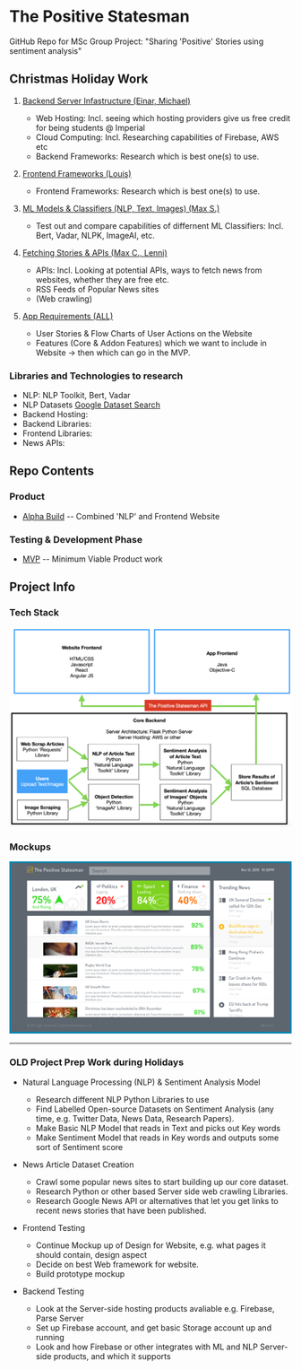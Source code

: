 # The Positive Statesman
GitHub Repo for MSc Group Project: "Sharing 'Positive' Stories using sentiment analysis"

## Christmas Holiday Work
1. [Backend Server Infastructure (Einar, Michael)](mvp/backend)
    - Web Hosting: Incl. seeing which hosting providers give us free credit for being students @ Imperial
    - Cloud Computing: Incl. Researching capabilities of Firebase, AWS etc
    - Backend Frameworks: Research which is best one(s) to use.
    
 2. [Frontend Frameworks (Louis)](mvp/frontend)
    - Frontend Frameworks: Research which is best one(s) to use.

3. [ML Models & Classifiers (NLP, Text, Images) (Max S.)](mvp/nlp-ml)
    - Test out and compare capabilities of differnent ML Classifiers: Incl. Bert, Vadar, NLPK, ImageAI, etc.

4. [Fetching Stories & APIs (Max C., Lenni)](mvp/fetching-apis)
    - APIs: Incl. Looking at potential APIs, ways to fetch news from websites, whether they are free etc.
    - RSS Feeds of Popular News sites
    - (Web crawling)
    
5. [App Requirements (ALL)](mvp/app-requirements)
    - User Stories & Flow Charts of User Actions on the Website
    - Features (Core & Addon Features) which we want to include in Website -> then which can go in the MVP.

### Libraries and Technologies to research
- NLP: NLP Toolkit, Bert, Vadar
- NLP Datasets [Google Dataset Search](https://toolbox.google.com/datasetsearch/search?query=positive%20sentiment)
- Backend Hosting:
- Backend Libraries:
- Frontend Libraries:
- News APIs:

## Repo Contents
### Product
- [Alpha Build](alpha-build) -- Combined 'NLP' and Frontend Website

### Testing & Development Phase
- [MVP](mvp) -- Minimum Viable Product work

## Project Info
### Tech Stack
![alt text](https://github.com/louisheery/positive-statesman/blob/master/file-dump/graphics/potential-tech-stack.png)

### Mockups
![alt text](https://github.com/louisheery/positive-statesman/blob/master/file-dump/graphics/potential-news-feed-mockup.png)


---
### OLD Project Prep Work during Holidays
- Natural Language Processing (NLP) & Sentiment Analysis Model
    - Research different NLP Python Libraries to use
    - Find Labelled Open-source Datasets on Sentiment Analysis (any time, e.g. Twitter Data, News Data, Research Papers).
    - Make Basic NLP Model that reads in Text and picks out Key words
    - Make Sentiment Model that reads in Key words and outputs some sort of Sentiment score

- News Article Dataset Creation
    - Crawl some popular news sites to start building up our core dataset.
    - Research Python or other based Server side web crawling Libraries.
    - Research Google News API or alternatives that let you get links to recent news stories that have been published.
    
- Frontend Testing
    - Continue Mockup up of Design for Website, e.g. what pages it should contain, design aspect
    - Decide on best Web framework for website.
    - Build prototype mockup
    
- Backend Testing
    - Look at the Server-side hosting products avaliable e.g. Firebase, Parse Server
    - Set up Firebase account, and get basic Storage account up and running
    - Look and how Firebase or other integrates with ML and NLP Server-side products, and which it supports

